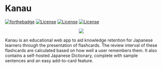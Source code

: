 # Kanau
[![forthebadge](https://forthebadge.com/images/badges/powered-by-coffee.svg)](https://forthebadge.com) [![License](https://img.shields.io/badge/license-JMdict-green)](https://www.edrdg.org/wiki/index.php/JMdict-EDICT_Dictionary_Project) [![License](https://img.shields.io/badge/license-Tatoeba-green)](https://tatoeba.org/eng/about) 
[![License](https://img.shields.io/badge/status-deployed-green)](https://kanau.herokuapp.com/)
<p align="center">
    <img src="https://user-images.githubusercontent.com/55874439/112708392-bda40080-8eec-11eb-9a11-e6c412980db5.png"/>
</p>

Kanau is an educational web app to aid knowledge retention for Japanese learners through the presentation of flashcards. The review interval of these flashcards are calculated based on how well a user remembers them. It also contains a self-hosted Japanese Dictionary, complete with sample sentences and an easy add-to-card feature.
